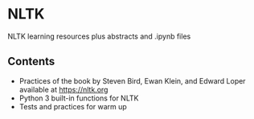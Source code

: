 # NLTK
NLTK learning resources plus abstracts and .ipynb files

## Contents

- Practices of the book by Steven Bird, Ewan Klein, and Edward Loper available at https://nltk.org
- Python 3 built-in functions for NLTK
- Tests and practices for warm up

